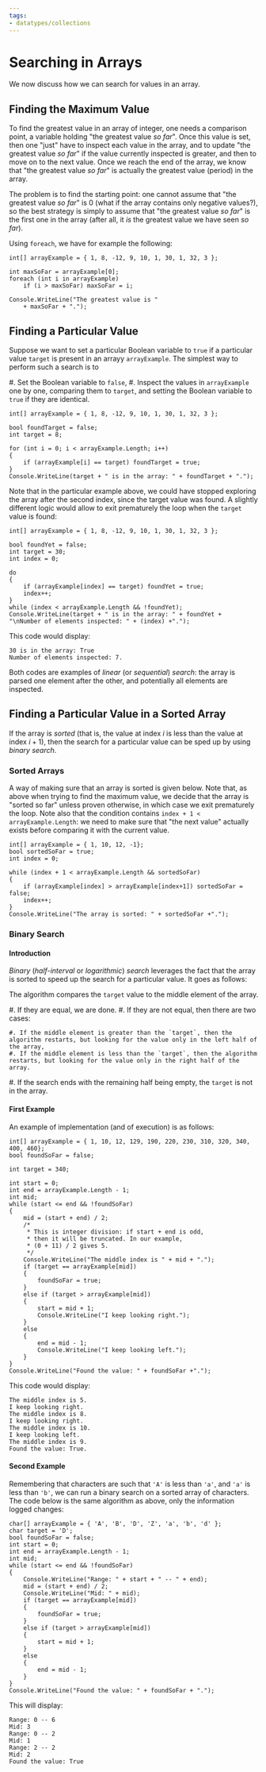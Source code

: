 ```yaml
---
tags:
- datatypes/collections
---
```


# Searching in Arrays

We now discuss how we can search for values in an array.

## Finding the Maximum Value

To find the greatest value in an array of integer, one needs a comparison point, a variable holding "the greatest value *so far*".
Once this value is set, then one "just" have to inspect each value in the array, and to update "the greatest value *so far*" if the value currently inspected is greater, and then to move on to the next value.
Once we reach the end of the array, we know that "the greatest value *so far*" is actually the greatest value (period) in the array.

The problem is to find the starting point: one cannot assume that "the greatest value *so far*" is $0$ (what if the array contains only negative values?), so the best strategy is simply to assume that "the greatest value *so far*" is the first one in the array (after all, it *is* the greatest value we have seen *so far*).

Using `foreach`, we have for example the following:

```
int[] arrayExample = { 1, 8, -12, 9, 10, 1, 30, 1, 32, 3 };

int maxSoFar = arrayExample[0];
foreach (int i in arrayExample)
    if (i > maxSoFar) maxSoFar = i;

Console.WriteLine("The greatest value is "
    + maxSoFar + ".");
```

## Finding a Particular Value

Suppose we want to set a particular Boolean variable to `true` if a particular value `target` is present in an arrayy `arrayExample`.
The simplest way to perform such a search is to

#. Set the Boolean variable to `false`,
#. Inspect the values in `arrayExample` one by one, comparing them to `target`, and setting the Boolean variable to `true` if they are identical.

```
int[] arrayExample = { 1, 8, -12, 9, 10, 1, 30, 1, 32, 3 };

bool foundTarget = false;
int target = 8;

for (int i = 0; i < arrayExample.Length; i++)
{
    if (arrayExample[i] == target) foundTarget = true;
}
Console.WriteLine(target + " is in the array: " + foundTarget + ".");
```

Note that in the particular example above, we could have stopped exploring the array after the second index, since the target value was found.
A slightly different logic would allow to exit prematurely the loop when the `target` value is found:

```
int[] arrayExample = { 1, 8, -12, 9, 10, 1, 30, 1, 32, 3 };

bool foundYet = false;
int target = 30;
int index = 0;

do
{
    if (arrayExample[index] == target) foundYet = true;
    index++;
}
while (index < arrayExample.Length && !foundYet);
Console.WriteLine(target + " is in the array: " + foundYet + 
"\nNumber of elements inspected: " + (index) +".");
```

This code would display:

```text
30 is in the array: True
Number of elements inspected: 7.
```

Both codes are examples of *linear* (or *sequential*) *search*: the array is parsed one element after the other, and potentially all elements are inspected.

## Finding a Particular Value in a Sorted Array

If the array is *sorted* (that is, the value at index $i$ is less than the value at index $i+1$), then the search for a particular value can be sped up by using *binary search*.

### Sorted Arrays

A way of making sure that an array is sorted is given below.
Note that, as above when trying to find the maximum value, we decide that the array is "sorted so far" unless proven otherwise, in which case we exit prematurely the loop.
Note also that the condition contains `index + 1 < arrayExample.Length`: we need to make sure that "the next value" actually exists before comparing it with the current value.

```
int[] arrayExample = { 1, 10, 12, -1};
bool sortedSoFar = true;
int index = 0;

while (index + 1 < arrayExample.Length && sortedSoFar)
{
    if (arrayExample[index] > arrayExample[index+1]) sortedSoFar = false;
    index++;
}
Console.WriteLine("The array is sorted: " + sortedSoFar +".");
```

### Binary Search

#### Introduction

*Binary* (*half-interval* or *logarithmic*) *search* leverages the fact that the array is sorted to speed up the search for a particular value.
It goes as follows:

The algorithm compares the `target` value to the middle element of the array.

#. If they are equal, we are done.
#. If they are not equal, then there are two cases:

    #. If the middle element is greater than the `target`, then the algorithm restarts, but looking for the value only in the left half of the array,
    #. If the middle element is less than the `target`, then the algorithm restarts, but looking for the value only in the right half of the array.

#. If the search ends with the remaining half being empty, the `target` is not in the array. 

#### First Example

An example of implementation (and of execution) is as follows:

```
int[] arrayExample = { 1, 10, 12, 129, 190, 220, 230, 310, 320, 340, 400, 460};
bool foundSoFar = false;

int target = 340;

int start = 0;
int end = arrayExample.Length - 1;
int mid;
while (start <= end && !foundSoFar)
{
    mid = (start + end) / 2;
    /*
     * This is integer division: if start + end is odd,
     * then it will be truncated. In our example, 
     * (0 + 11) / 2 gives 5.
     */
    Console.WriteLine("The middle index is " + mid + ".");
    if (target == arrayExample[mid])
    {
        foundSoFar = true;
    }
    else if (target > arrayExample[mid])
    {
        start = mid + 1;
        Console.WriteLine("I keep looking right.");
    }
    else
    {
        end = mid - 1;
        Console.WriteLine("I keep looking left.");
    }
}
Console.WriteLine("Found the value: " + foundSoFar +".");
```

This code would display:

```text
The middle index is 5.
I keep looking right.
The middle index is 8.
I keep looking right.
The middle index is 10.
I keep looking left.
The middle index is 9.
Found the value: True.
```

#### Second Example

Remembering that characters are such that `'A'` is less than `'a'`, and `'a'` is less than `'b'`, we can run a binary search on a sorted array of characters.
The code below is the same algorithm as above, only the information logged changes:

```
char[] arrayExample = { 'A', 'B', 'D', 'Z', 'a', 'b', 'd' };
char target = 'D';
bool foundSoFar = false;
int start = 0;
int end = arrayExample.Length - 1;
int mid;
while (start <= end && !foundSoFar)
{
    Console.WriteLine("Range: " + start + " -- " + end);
    mid = (start + end) / 2;
    Console.WriteLine("Mid: " + mid);
    if (target == arrayExample[mid])
    {
        foundSoFar = true;
    }
    else if (target > arrayExample[mid])
    {
        start = mid + 1;
    }
    else
    {
        end = mid - 1;
    }
}
Console.WriteLine("Found the value: " + foundSoFar + ".");
```

This will display:

```text
Range: 0 -- 6
Mid: 3
Range: 0 -- 2
Mid: 1
Range: 2 -- 2
Mid: 2
Found the value: True
```
